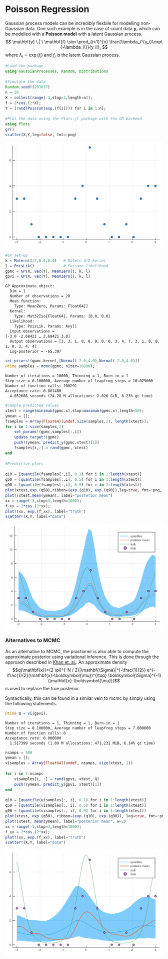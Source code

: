 
# Poisson Regression

Gaussian process models can be incredibly flexbile for modelling non-Gaussian data. One such example is in the case of count data $\mathbf{y}$, which can be modelled with a __Poisson model__ with a latent Gaussian process.
$$
\mathbf{y} \ | \ \mathbf{f} \sim \prod_{i=1}^{n} \frac{\lambda_i^{y_i}\exp\{-\lambda_i\}}{y_i!},
$$
where $\lambda_i=\exp(f_i)$ and $f_i$ is the latent Gaussian process.



```julia
#Load the package
using GaussianProcesses, Random, Distributions

#Simulate the data
Random.seed!(203617)
n = 20
X = collect(range(-3,stop=3,length=n));
f = 2*cos.(2*X);
Y = [rand(Poisson(exp.(f[i]))) for i in 1:n];

#Plot the data using the Plots.jl package with the GR backend
using Plots
gr()
scatter(X,Y,leg=false, fmt=:png)
```




![png](Poisson%20regression_files/Poisson%20regression_1_0.png)




```julia
#GP set-up
k = Matern(3/2,0.0,0.0)   # Matern 3/2 kernel
l = PoisLik()             # Poisson likelihood
gpmc = GP(X, vec(Y), MeanZero(), k, l)
gpvi = GP(X, vec(Y), MeanZero(), k, l)
```




    GP Approximate object:
      Dim = 1
      Number of observations = 20
      Mean function:
        Type: MeanZero, Params: Float64[]
      Kernel:
        Type: Mat32Iso{Float64}, Params: [0.0, 0.0]
      Likelihood:
        Type: PoisLik, Params: Any[]
      Input observations = 
    [-3.0 -2.68421 … 2.68421 3.0]
      Output observations = [3, 3, 1, 0, 0, 0, 0, 0, 3, 4, 7, 3, 1, 0, 0, 1, 0, 3, 4, 4]
      Log-posterior = -65.397




```julia
set_priors!(gpmc.kernel,[Normal(-2.0,4.0),Normal(-2.0,4.0)])
@time samples = mcmc(gpmc; nIter=10000);
```

    Number of iterations = 10000, Thinning = 1, Burn-in = 1 
    Step size = 0.100000, Average number of leapfrog steps = 10.029000 
    Number of function calls: 100291
    Acceptance rate: 0.801400 
      4.052686 seconds (24.20 M allocations: 2.026 GiB, 8.23% gc time)



```julia
#Sample predicted values
xtest = range(minimum(gpmc.x),stop=maximum(gpmc.x),length=50);
ymean = [];
fsamples = Array{Float64}(undef,size(samples,2), length(xtest));
for i in 1:size(samples,2)
    set_params!(gpmc,samples[:,i])
    update_target!(gpmc)
    push!(ymean, predict_y(gpmc,xtest)[1])
    fsamples[i,:] = rand(gpmc, xtest)
end

#Predictive plots

q10 = [quantile(fsamples[:,i], 0.1) for i in 1:length(xtest)]
q50 = [quantile(fsamples[:,i], 0.5) for i in 1:length(xtest)]
q90 = [quantile(fsamples[:,i], 0.9) for i in 1:length(xtest)]
plot(xtest,exp.(q50),ribbon=(exp.(q10), exp.(q90)),leg=true, fmt=:png, label="quantiles")
plot!(xtest,mean(ymean), label="posterior mean")
xx = range(-3,stop=3,length=1000);
f_xx = 2*cos.(2*xx);
plot!(xx, exp.(f_xx), label="truth")
scatter!(X,Y, label="data")
```




![png](Poisson%20regression_files/Poisson%20regression_4_0.png)



### Alternatives to MCMC

As an alternative to MCMC, the practioner is also able to compute the approximate posterior using variational inference. This is done through the approach described in [Khan et. al.](http://papers.nips.cc/paper/4535-fast-bayesian-inference-for-non-conjugate-gaussian-process-regression). An approximate density $$q(\mathbf{x})=(2 \pi)^{-N / 2}|\mathbf{\Sigma}|^{-\frac{1}{2}} e^{-\frac{1}{2}(\mathbf{x}-\boldsymbol{\mu})^{\top} \boldsymbol{\Sigma}^{-1}(\mathbf{x}-\boldsymbol{\mu})}$$ is used to replace the true posterior.

Syntactically, this can be found in a similar vein to mcmc by simply using the following statements.


```julia
@time Q = vi(gpvi);
```

    Number of iterations = 1, Thinning = 1, Burn-in = 1 
    Step size = 0.100000, Average number of leapfrog steps = 7.000000 
    Number of function calls: 8
    Acceptance rate: 0.000000 
      1.517399 seconds (1.09 M allocations: 471.231 MiB, 6.14% gc time)



```julia
nsamps = 500
ymean = [];
visamples = Array{Float64}(undef, nsamps, size(xtest, 1))

for i in 1:nsamps
    visamples[i, :] = rand(gpvi, xtest, Q)
    push!(ymean, predict_y(gpvi, xtest)[1])
end

q10 = [quantile(visamples[:, i], 0.1) for i in 1:length(xtest)]
q50 = [quantile(visamples[:, i], 0.5) for i in 1:length(xtest)]
q90 = [quantile(visamples[:, i], 0.9) for i in 1:length(xtest)]
plot(xtest, exp.(q50), ribbon=(exp.(q10), exp.(q90)), leg=true, fmt=:png, label="quantiles")
plot!(xtest, mean(ymean), label="posterior mean", w=2)
xx = range(-3,stop=3,length=1000);
f_xx = 2*cos.(2*xx);
plot!(xx, exp.(f_xx), label="truth")
scatter!(X,Y, label="data")
```




![png](Poisson%20regression_files/Poisson%20regression_7_0.png)


